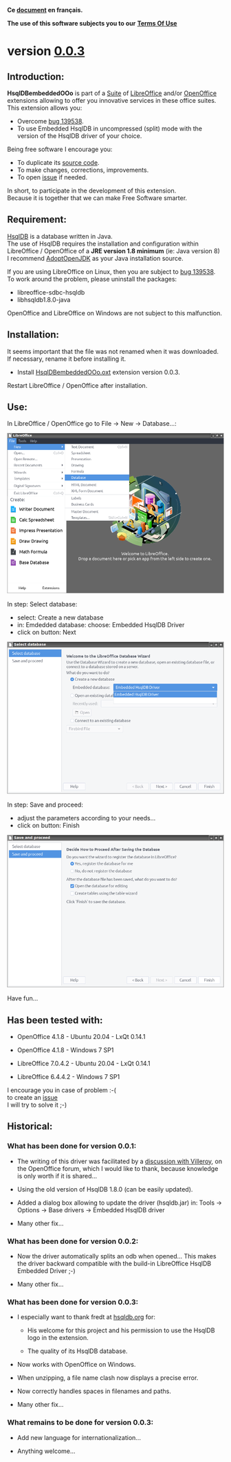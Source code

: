 **Ce [document](https://prrvchr.github.io/HsqlDBembeddedOOo/README_fr) en français.**

**The use of this software subjects you to our** [**Terms Of Use**](https://prrvchr.github.io/HsqlDBembeddedOOo/HsqlDBembeddedOOo/registration/TermsOfUse_en)

# version [0.0.3](https://prrvchr.github.io/HsqlDBembeddedOOo#historical)

## Introduction:

**HsqlDBembeddedOOo** is part of a [Suite](https://prrvchr.github.io/) of [LibreOffice](https://www.libreoffice.org/download/download/) and/or [OpenOffice](https://www.openoffice.org/download/index.html) extensions allowing to offer you innovative services in these office suites.  
This extension allows you:
- Overcome [bug 139538](https://bugs.documentfoundation.org/show_bug.cgi?id=139538).
- To use Embedded HsqlDB in uncompressed (split) mode with the version of the HsqlDB driver of your choice.

Being free software I encourage you:
- To duplicate its [source code](https://github.com/prrvchr/HsqlDBembeddedOOo/).
- To make changes, corrections, improvements.
- To open [issue](https://github.com/prrvchr/HsqlDBembeddedOOo/issues/new) if needed.

In short, to participate in the development of this extension.  
Because it is together that we can make Free Software smarter.

## Requirement:

[HsqlDB](http://hsqldb.org/) is a database written in Java.  
The use of HsqlDB requires the installation and configuration within LibreOffice / OpenOffice of a **JRE version 1.8 minimum** (ie: Java version 8)  
I recommend [AdoptOpenJDK](https://adoptopenjdk.net/) as your Java installation source.

If you are using LibreOffice on Linux, then you are subject to [bug 139538](https://bugs.documentfoundation.org/show_bug.cgi?id=139538).  
To work around the problem, please uninstall the packages:
- libreoffice-sdbc-hsqldb
- libhsqldb1.8.0-java

OpenOffice and LibreOffice on Windows are not subject to this malfunction.

## Installation:

It seems important that the file was not renamed when it was downloaded.
If necessary, rename it before installing it.

- Install [HsqlDBembeddedOOo.oxt](https://github.com/prrvchr/HsqlDBembeddedOOo/releases/download/v0.0.3/HsqlDBembeddedOOo.oxt) extension version 0.0.3.

Restart LibreOffice / OpenOffice after installation.

## Use:

In LibreOffice / OpenOffice go to File -> New -> Database...:

![HsqlDBembeddedOOo screenshot 1](HsqlDBembeddedOOo-1.png)

In step: Select database:
- select: Create a new database
- in: Emdedded database: choose: Embedded HsqlDB Driver
- click on button: Next

![HsqlDBembeddedOOo screenshot 2](HsqlDBembeddedOOo-2.png)

In step: Save and proceed:
- adjust the parameters according to your needs...
- click on button: Finish

![HsqlDBembeddedOOo screenshot 3](HsqlDBembeddedOOo-3.png)

Have fun...

## Has been tested with:

* OpenOffice 4.1.8 - Ubuntu 20.04 - LxQt 0.14.1

* OpenOffice 4.1.8 - Windows 7 SP1

* LibreOffice 7.0.4.2 - Ubuntu 20.04 - LxQt 0.14.1

* LibreOffice 6.4.4.2 - Windows 7 SP1

I encourage you in case of problem :-(  
to create an [issue](https://github.com/prrvchr/HsqlDBembeddedOOo/issues/new)  
I will try to solve it ;-)

## Historical:

### What has been done for version 0.0.1:

- The writing of this driver was facilitated by a [discussion with Villeroy](https://forum.openoffice.org/en/forum/viewtopic.php?f=13&t=103912), on the OpenOffice forum, which I would like to thank, because knowledge is only worth if it is shared...

- Using the old version of HsqlDB 1.8.0 (can be easily updated).

- Added a dialog box allowing to update the driver (hsqldb.jar) in: Tools -> Options -> Base drivers -> Embedded HsqlDB driver

- Many other fix...

### What has been done for version 0.0.2:

- Now the driver automatically splits an odb when opened... This makes the driver backward compatible with the build-in LibreOffice HsqlDB Embedded Driver ;-)

- Many other fix...

### What has been done for version 0.0.3:

- I especially want to thank fredt at [hsqldb.org](http://hsqldb.org/) for:

    - His welcome for this project and his permission to use the HsqlDB logo in the extension.

    - The quality of its HsqlDB database.

- Now works with OpenOffice on Windows.

- When unzipping, a file name clash now displays a precise error.

- Now correctly handles spaces in filenames and paths.

- Many other fix...

### What remains to be done for version 0.0.3:

- Add new language for internationalization...

- Anything welcome...
